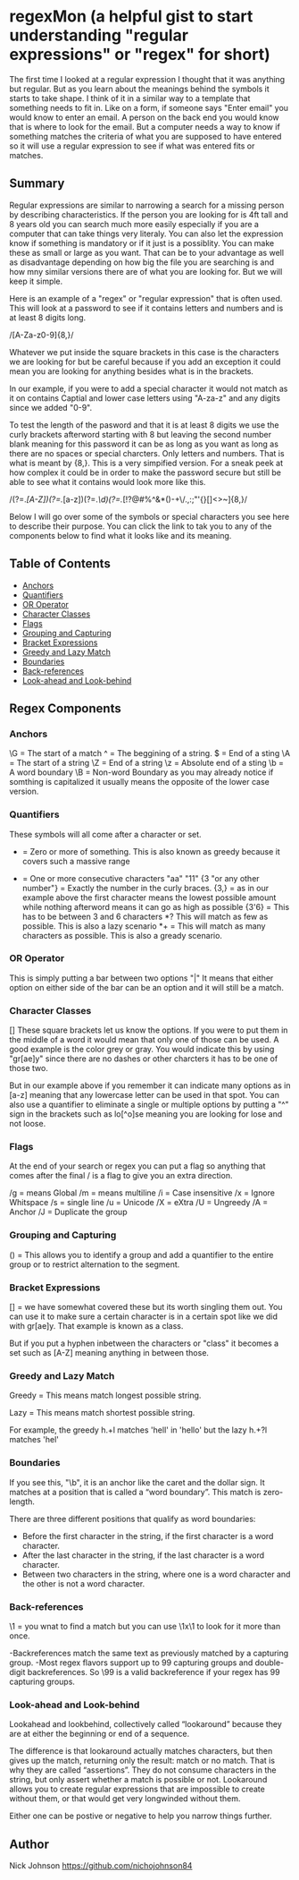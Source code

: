 # regexMon (a helpful gist to start understanding "regular expressions" or "regex" for short)

The first time I looked at a regular expression I thought that it was anything but regular.  But as you learn about the meanings behind the symbols it starts to take shape.  I think of it in a similar way to a template that something needs to fit in.  Like on a form, if someone says "Enter email" you would know to enter an email. A person on the back end you would know that is where to look for the email.  But a computer needs a way to know if something matches the criteria of what you are supposed to have entered so it will use a regular expression to see if what was entered fits or matches. 

## Summary

Regular expressions are similar to narrowing a search for a missing person by describing characteristics.  If the person you are looking for is 4ft tall and 8 years old you can search much more easily especially if you are a computer that can take things very literaly. You can also let the expression know if something is mandatory or if it just is a possiblity.  You can make these as small or large as you want.  That can be to your advantage as well as disadvantage depending on how big the file you are searching is and how mny similar versions there are of what you are looking for.  But we will keep it simple.

Here is an example of a "regex" or "regular expression" that is often used.  This will look at a password to see if it contains letters and numbers and is at least 8 digits long.

/[A-Za-z0-9]{8,}/

Whatever we put inside the square brackets in this case is the characters we are looking for but be careful because if you add an exception it could mean you are looking for anything besides what is in the brackets.  

In our example, if you were to add a special character it would not match as it on contains Captial and lower case letters using "A-za-z" and any digits since we added "0-9".  

To test the length of the pasword and that it is at least 8 digits we use the curly brackets afterword starting with 8 but leaving the second number blank meaning for this password it can be as long as you want as long as there are no spaces or special charcters.  Only letters and numbers.  That is what is meant by {8,}.  This is a very simpified version.  For a sneak peek at how complex it could be in order to make the password secure but still be able to see what it contains would look more like this.

/(?=.*[A-Z])(?=.*[a-z])(?=.*\d)(?=.*[!?@#$%^&*()\-+\\\/.,:;"'{}\[\]<>~])[A-Za-z0-9!?@#$%^&*()\-+\\\/.,:;"'{}\[\]<>~]{8,}/

Below I will go over some of the symbols or special characters you see here to describe their purpose.  You can click the link to tak you to any of the components below to find what it looks like and its meaning.



## Table of Contents

- [Anchors](#anchors)
- [Quantifiers](#quantifiers)
- [OR Operator](#or-operator)
- [Character Classes](#character-classes)
- [Flags](#flags)
- [Grouping and Capturing](#grouping-and-capturing)
- [Bracket Expressions](#bracket-expressions)
- [Greedy and Lazy Match](#greedy-and-lazy-match)
- [Boundaries](#boundaries)
- [Back-references](#back-references)
- [Look-ahead and Look-behind](#look-ahead-and-look-behind)

## Regex Components

### Anchors

\G = The start of a match
^ = The beggining of a string.
$ = End of a sting
\A = The start of a string
\Z = End of a string
\z = Absolute end of a sting
\b = A word boundary
\B = Non-word Boundary
as you may already notice if somthing is capitalized it usually means the opposite of the lower case version.

### Quantifiers

These symbols will all come after a character or set.
* = Zero or more of something.  This is also known as greedy because it covers such a massive range
+ = One or more consecutive characters "aa"  "11"
{3 "or any other number"} = Exactly the number in the curly braces.
{3,} = as in our example above the first character means the lowest possible amount while nothing afterword means it can go as    high as possible
{3'6} = This has to be between 3 and 6 characters
*? This will match as few as possible.  This is also a lazy scenario
*+ =  This will match as many characters as possible.  This is also a gready scenario.

### OR Operator

This is simply putting a bar between two options "|" It means that either option on either side of the bar can be an option and it will still be a match.

### Character Classes

[] These square brackets let us know the options.  If you were to put them in the middle of a word it would mean that only one of those can be used.  A good example is the color grey or gray. You would indicate this by using "gr[ae]y" since there are no dashes or other charcters it has to be one of those two.

But in our example above if you remember it can indicate many options as in [a-z] meaning that any lowercase letter can be used in that spot.  You can also use a quantifier to eliminate a single or multiple options by putting a "^" sign in the brackets such as lo[^o]se meaning you are looking for lose and not loose.

### Flags

At the end of your search or regex you can put a flag so anything that comes after the final / is a flag to give you an extra direction.

/g = means Global
/m = means multiline
/i = Case insensitive
/x = Ignore Whitspace
/s = single line
/u = Unicode
/X = eXtra
/U = Ungreedy
/A = Anchor
/J = Duplicate the group

### Grouping and Capturing

() = This allows you to identify a group and add a quantifier to the entire group or to restrict alternation to the segment.

### Bracket Expressions

[] = we have somewhat covered these but its worth singling them out.  You can use it to make sure a certain character is in a certain spot like we did with gr[ae]y.  That example is known as a class. 

But if you put a hyphen inbetween the characters or "class" it becomes a set such as [A-Z] meaning anything in between those.

### Greedy and Lazy Match

Greedy = This means match longest possible string.

Lazy = This means match shortest possible string.

For example, the greedy h.+l matches 'hell' in 'hello' but the lazy h.+?l matches 'hel'

### Boundaries

If you see this, "\b", it is an anchor like the caret and the dollar sign. It matches at a position that is called a “word boundary”. This match is zero-length.

There are three different positions that qualify as word boundaries:

- Before the first character in the string, if the first character is a word character.
- After the last character in the string, if the last character is a word character.
- Between two characters in the string, where one is a word character and the other is not a word character.

### Back-references

\1 = you wnat to find a match but you can use \1x\1 to look for it more than once.

-Backreferences match the same text as previously matched by a capturing group.
-Most regex flavors support up to 99 capturing groups and double-digit backreferences. So \99 is a valid backreference if your regex has 99 capturing groups.

### Look-ahead and Look-behind

Lookahead and lookbehind, collectively called “lookaround” because they are at either the beginning or end of a sequence.

The difference is that lookaround actually matches characters, but then gives up the match, returning only the result: match or no match. That is why they are called “assertions”. They do not consume characters in the string, but only assert whether a match is possible or not. Lookaround allows you to create regular expressions that are impossible to create without them, or that would get very longwinded without them.

Either one can be postive or negative to help you narrow things further.

## Author

Nick Johnson https://github.com/nichojohnson84
